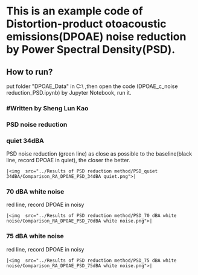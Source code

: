 <h1>This is an example code of Distortion-product otoacoustic emissions(DPOAE) noise reduction by Power Spectral Density(PSD).<br>
</h1> 

<h2>How to run?</h2> 
<p>
put folder "DPOAE_Data" in C:\   ,then open the code (DPOAE_c_noise reduction_PSD.ipynb) by Jupyter Notebook, run it.
</p>

<h3>#Written by Sheng Lun Kao</h3> 



### PSD noise reduction
### quiet 34dBA
PSD noise reduction (green line) as close as possible to the baseline(black line, record DPOAE in quiet), the closer the better.

	|<img  src="../Results of PSD reduction method/PSD_quiet 34dBA/Comparison_RA_DPOAE_PSD_34dBA quiet.png">|


### 70 dBA white noise
red line, record DPOAE in noisy

	|<img  src="../Results of PSD reduction method/PSD_70 dBA white noise/Comparison_RA_DPOAE_PSD_70dBA white noise.png">|
	

### 75 dBA white noise
red line, record DPOAE in noisy

	|<img  src="../Results of PSD reduction method/PSD_75 dBA white noise/Comparison_RA_DPOAE_PSD_75dBA white noise.png">|
